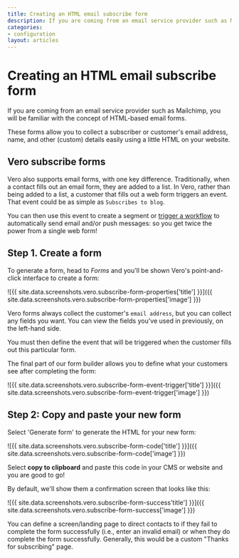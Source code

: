```yaml
---
title: Creating an HTML email subscribe form
description: If you are coming from an email service provider such as Mailchimp, you will be familiar with the concept of HTML-based email forms.
categories:
- configuration
layout: articles
---
```


# Creating an HTML email subscribe form

If you are coming from an email service provider such as Mailchimp, you will be familiar with the concept of HTML-based email forms.

These forms allow you to collect a subscriber or customer's email address, name, and other (custom) details easily using a little HTML on your website.

## Vero subscribe forms

Vero also supports email forms, with one key difference. Traditionally, when a contact fills out an email form, they are added to a list. In Vero, rather than being added to a list, a customer that fills out a web form triggers an event. That event could be as simple as `Subscribes to blog`.

You can then use this event to create a segment or [trigger a workflow]({{site.data.links.workflows.create_new_workflow}}) to automatically send email and/or push messages: so you get twice the power from a single web form!

## Step 1. Create a form

To generate a form, head to *Forms* and you'll be shown Vero's point-and-click interface to create a form:

![{{ site.data.screenshots.vero.subscribe-form-properties['title'] }}]({{ site.data.screenshots.vero.subscribe-form-properties['image'] }})

Vero forms always collect the customer's `email address`, but you can collect any fields you want. You can view the fields you've used in previously, on the left-hand side.

You must then define the event that will be triggered when the customer fills out this particular form.

The final part of our form builder allows you to define what your customers see after completing the form:

![{{ site.data.screenshots.vero.subscribe-form-event-trigger['title'] }}]({{ site.data.screenshots.vero.subscribe-form-event-trigger['image'] }})

## Step 2: Copy and paste your new form

Select 'Generate form' to generate the HTML for your new form:

![{{ site.data.screenshots.vero.subscribe-form-code['title'] }}]({{ site.data.screenshots.vero.subscribe-form-code['image'] }})

Select **copy to clipboard** and paste this code in your CMS or website and you are good to go!

By default, we'll show them a confirmation screen that looks like this:

![{{ site.data.screenshots.vero.subscribe-form-success'title'] }}]({{ site.data.screenshots.vero.subscribe-form-success['image'] }})

You can define a screen/landing page to direct contacts to if they fail to complete the form successfully (i.e., enter an invalid email) or when they do complete the form successfully. Generally, this would be a custom "Thanks for subscribing" page.
